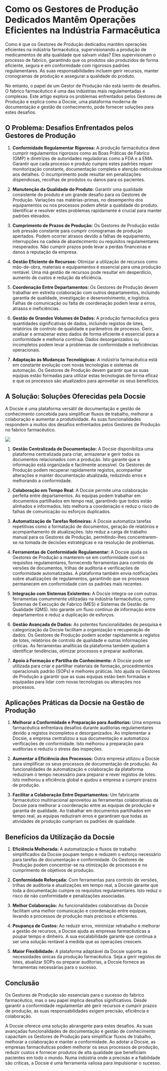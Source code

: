 # Como os Gestores de Produção Dedicados Mantêm Operações Eficientes na Indústria Farmacêutica

Como é que os Gestores de Produção dedicados mantêm operações eficientes na indústria farmacêutica, supervisionando a produção de medicamentos de alta qualidade que salvam vidas? Eles supervisionam o processo de fabrico, garantindo que os produtos são produzidos de forma eficiente, segura e em conformidade com rigorosos padrões regulamentares. As suas responsabilidades incluem gerir recursos, manter cronogramas de produção e assegurar a qualidade do produto.

No entanto, o papel de um Gestor de Produção não está isento de desafios. O fabrico farmacêutico é uma das indústrias mais regulamentadas e complexas. Este artigo explora os problemas enfrentados pelos Gestores de Produção e explica como a Docsie, uma plataforma moderna de documentação e gestão de conhecimento, pode fornecer soluções para estes desafios.

## O Problema: Desafios Enfrentados pelos Gestores de Produção

1. **Conformidade Regulamentar Rigorosa:** A produção farmacêutica deve cumprir regulamentos rigorosos como as Boas Práticas de Fabrico (GMP) e diretrizes de autoridades reguladoras como a FDA e a EMA. Garantir que cada processo e produto cumpre estes padrões requer monitorização constante, documentação completa e atenção meticulosa aos detalhes. O incumprimento pode resultar em penalizações dispendiosas, recolhas de produtos ou danos para os pacientes.

2. **Manutenção da Qualidade do Produto:** Garantir uma qualidade consistente do produto é um grande desafio para os Gestores de Produção. Variações nas matérias-primas, no desempenho dos equipamentos ou nos processos podem afetar a qualidade do produto. Identificar e resolver estes problemas rapidamente é crucial para manter padrões elevados.

3. **Cumprimento de Prazos de Produção:** Os Gestores de Produção estão sob pressão constante para cumprir cronogramas de produção apertados. Podem ocorrer atrasos devido a falhas de equipamento, interrupções na cadeia de abastecimento ou requisitos regulamentares inesperados. Não cumprir prazos pode levar a perdas financeiras e danos à reputação da empresa.

4. **Gestão Eficiente de Recursos:** Otimizar a utilização de recursos como mão-de-obra, materiais e equipamentos é essencial para uma produção rentável. Uma má gestão de recursos pode resultar em desperdício, aumento de custos e redução da eficiência.

5. **Coordenação Entre Departamentos:** Os Gestores de Produção devem trabalhar em estreita colaboração com outros departamentos, incluindo garantia de qualidade, investigação e desenvolvimento, e logística. Falhas de comunicação ou falta de coordenação podem levar a erros, atrasos e ineficiências.

6. **Gestão de Grandes Volumes de Dados:** A produção farmacêutica gera quantidades significativas de dados, incluindo registos de lotes, relatórios de controlo de qualidade e parâmetros de processo. Gerir, analisar e armazenar estes dados de forma eficiente é essencial para a conformidade e melhoria contínua. Dados desorganizados ou incompletos podem levar a problemas de conformidade e ineficiências operacionais.

7. **Adaptação às Mudanças Tecnológicas:** A indústria farmacêutica está em constante evolução com novas tecnologias e sistemas de automação. Os Gestores de Produção devem garantir que as suas equipas estão formadas para utilizar estas tecnologias de forma eficaz e que os processos são atualizados para aproveitar os seus benefícios.

## A Solução: Soluções Oferecidas pela Docsie

A Docsie é uma plataforma versátil de documentação e gestão de conhecimento concebida para simplificar fluxos de trabalho, melhorar a colaboração e aumentar a produtividade. As suas funcionalidades respondem a muitos dos desafios enfrentados pelos Gestores de Produção no fabrico farmacêutico.

![](https://cdn.docsie.io/workspace_PxAvC1Uenuc7ad6H3/doc_XyRNLa5cwc5POC0vL/file_BbI6elxzMi3QbuPZ9/production_managers_2_687c0a46-9b83-6eb3-d2f4-1199e58f6049.jpg)

1. **Gestão Centralizada de Documentação:** A Docsie disponibiliza uma plataforma centralizada para criar, armazenar e gerir todos os documentos relacionados com a produção. Isto garante que a informação está organizada e facilmente acessível. Os Gestores de Produção podem recuperar rapidamente registos, acompanhar alterações e manter documentação atualizada, reduzindo erros e melhorando a conformidade.

2. **Colaboração em Tempo Real:** A Docsie permite uma colaboração perfeita entre departamentos. As equipas podem trabalhar em documentos partilhados em tempo real, garantindo que todos estão alinhados e informados. Isto melhora a coordenação e reduz o risco de falhas de comunicação ou esforços duplicados.

3. **Automatização de Tarefas Rotineiras:** A Docsie automatiza tarefas repetitivas como a formatação de documentos, geração de relatórios e acompanhamento de atualizações. Isto reduz a carga de trabalho manual para os Gestores de Produção, permitindo-lhes concentrarem-se na tomada de decisões estratégicas e na resolução de problemas.

4. **Ferramentas de Conformidade Regulamentar:** A Docsie ajuda os Gestores de Produção a manterem-se em conformidade com os requisitos regulamentares, fornecendo ferramentas para controlo de versões de documentos, trilhas de auditoria e verificações de conformidade automatizadas. A plataforma também envia notificações sobre atualizações de regulamentos, garantindo que os processos permanecem em conformidade com os padrões mais recentes.

5. **Integração com Sistemas Existentes:** A Docsie integra-se com outras ferramentas comummente utilizadas na indústria farmacêutica, como Sistemas de Execução de Fabrico (MES) e Sistemas de Gestão de Qualidade (QMS). Isto garante um fluxo contínuo de informação entre departamentos e reduz a duplicação de esforços.

6. **Gestão Avançada de Dados:** As potentes funcionalidades de pesquisa e categorização da Docsie facilitam a organização e recuperação de dados. Os Gestores de Produção podem aceder rapidamente a registos de lotes, relatórios de controlo de qualidade e outras informações críticas. As ferramentas analíticas da plataforma também ajudam a identificar tendências, otimizar processos e preparar auditorias.

7. **Apoio à Formação e Partilha de Conhecimento:** A Docsie pode ser utilizada para criar e partilhar materiais de formação, procedimentos operacionais padrão (SOPs) e melhores práticas. Isto ajuda os Gestores de Produção a garantir que as suas equipas estão bem formadas e equipadas para lidar com novas tecnologias ou alterações nos processos.

## Aplicações Práticas da Docsie na Gestão de Produção

1. **Melhorar a Conformidade e Preparação para Auditorias:** Uma empresa farmacêutica enfrentava desafios durante auditorias regulamentares devido a registos incompletos e desorganizados. Ao implementar a Docsie, a empresa centralizou a sua documentação e automatizou verificações de conformidade. Isto melhorou a preparação para auditorias e reduziu o stress das inspeções.

2. **Aumentar a Eficiência dos Processos:** Outra empresa utilizou a Docsie para simplificar os seus processos de documentação de produção. As funcionalidades de automatização e colaboração da plataforma reduziram o tempo necessário para preparar e rever registos de lotes. Isto melhorou a eficiência global e ajudou a empresa a cumprir prazos de produção.

3. **Facilitar a Colaboração Entre Departamentos:** Um fabricante farmacêutico multinacional aproveitou as ferramentas colaborativas da Docsie para melhorar a coordenação entre as equipas de produção e garantia de qualidade. Ao trabalhar em documentos partilhados em tempo real, as equipas reduziram erros e garantiram que todas as atividades de produção cumpriam os padrões de qualidade.

## Benefícios da Utilização da Docsie

1. **Eficiência Melhorada:** A automatização e fluxos de trabalho simplificados da Docsie poupam tempo e reduzem o esforço necessário para tarefas de documentação e conformidade. Os Gestores de Produção podem concentrar-se na otimização de processos e no cumprimento de objetivos de produção.

2. **Conformidade Reforçada:** Com ferramentas para controlo de versões, trilhas de auditoria e atualizações em tempo real, a Docsie garante que toda a documentação cumpre os requisitos regulamentares. Isto reduz o risco de não conformidade e penalizações associadas.

3. **Melhor Colaboração:** As funcionalidades colaborativas da Docsie facilitam uma melhor comunicação e coordenação entre equipas, levando a processos de produção mais precisos e eficientes.

4. **Poupança de Custos:** Ao reduzir erros, minimizar retrabalho e melhorar a gestão de recursos, a Docsie ajuda as empresas farmacêuticas a poupar tempo e dinheiro. A sua escalabilidade garante que continua a ser uma solução rentável à medida que as operações crescem.

5. **Maior Flexibilidade:** A plataforma adaptável da Docsie suporta as necessidades únicas da produção farmacêutica. Seja a gerir registos de lotes, atualizar SOPs ou preparar auditorias, a Docsie fornece as ferramentas necessárias para o sucesso.

## Conclusão

Os Gestores de Produção são essenciais para o sucesso do fabrico farmacêutico, mas o seu papel implica desafios significativos. Desde garantir a conformidade regulamentar até gerir recursos e cumprir prazos de produção, as suas responsabilidades exigem precisão, eficiência e colaboração.

A Docsie oferece uma solução abrangente para estes desafios. As suas avançadas funcionalidades de documentação e gestão de conhecimento capacitam os Gestores de Produção para simplificar fluxos de trabalho, melhorar a colaboração e manter a conformidade. Ao adotar a Docsie, as empresas farmacêuticas podem melhorar os seus processos de produção, reduzir custos e fornecer produtos de alta qualidade que beneficiam pacientes em todo o mundo. Numa indústria onde a precisão e a fiabilidade são críticas, a Docsie é uma ferramenta valiosa para impulsionar o sucesso.